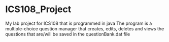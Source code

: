 # ICS108_Project
My lab project for ICS108 that is programmed in java
The program is a multiple-choice question manager that creates, edits, deletes and views the questions that are/will be saved in the questionBank.dat file
